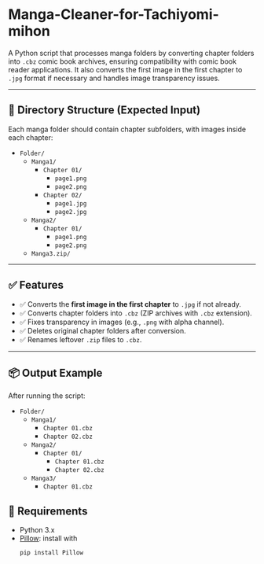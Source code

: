 # Manga-Cleaner-for-Tachiyomi-mihon

A Python script that processes manga folders by converting chapter folders into `.cbz` comic book archives, ensuring compatibility with comic book reader applications. It also converts the first image in the first chapter to `.jpg` format if necessary and handles image transparency issues.

---

## 📁 Directory Structure (Expected Input)

Each manga folder should contain chapter subfolders, with images inside each chapter:

- `Folder/`
  - `Manga1/`
    - `Chapter 01/`
      - `page1.png`
      - `page2.png`
    - `Chapter 02/`
      - `page1.jpg`
      - `page2.jpg`
  - `Manga2/`
    - `Chapter 01/`
      - `page1.png`
      - `page2.png`
  - `Manga3.zip/`

---

## ✅ Features

- ✅ Converts the **first image in the first chapter** to `.jpg` if not already.
- ✅ Converts chapter folders into `.cbz` (ZIP archives with `.cbz` extension).
- ✅ Fixes transparency in images (e.g., `.png` with alpha channel).
- ✅ Deletes original chapter folders after conversion.
- ✅ Renames leftover `.zip` files to `.cbz`.

---


## 📦 Output Example
After running the script:
- `Folder/`
  - `Manga1/`
      - `Chapter 01.cbz`
      - `Chapter 02.cbz`
  - `Manga2/`
    - `Chapter 01/`
      - `Chapter 01.cbz`
      - `Chapter 02.cbz`
  - `Manga3/`
    - `Chapter 01.cbz`




## 🧰 Requirements

- Python 3.x
- [Pillow](https://pypi.org/project/Pillow/): install with  
  ```bash
  pip install Pillow
